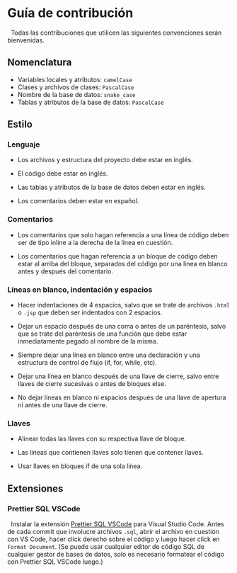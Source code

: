# Guía de contribución

&nbsp;
Todas las contribuciones que utilicen las siguientes convenciones serán bienvenidas.

## Nomenclatura

- Variables locales y atributos: `camelCase`
- Clases y archivos de clases: `PascalCase`
- Nombre de la base de datos: `snake_case`
- Tablas y atributos de la base de datos: `PascalCase`

## Estilo

### Lenguaje

- Los archivos y estructura del proyecto debe estar en inglés.

- El código debe estar en inglés.

- Las tablas y atributos de la base de datos deben estar en inglés.

- Los comentarios deben estar en español.

### Comentarios

- Los comentarios que solo hagan referencia a una línea de código deben ser de tipo inline a la derecha de la linea en cuestión.

- Los comentarios que hagan referencia a un bloque de código deben estar al arriba del bloque, separados del código por una línea en blanco antes y después del comentario.

### Líneas en blanco, indentación y espacios

- Hacer indentaciones de 4 espacios, salvo que se trate de archivos `.html` o `.jsp` que deben ser indentados con 2 espacios.

- Dejar un espacio después de una coma o antes de un paréntesis, salvo que se trate del paréntesis de una función que debe estar inmediatamente pegado al nombre de la misma.

- Siempre dejar una línea en blanco entre una declaración y una estructura de control de flujo (if, for, while, etc).

- Dejar una línea en blanco después de una llave de cierre, salvo entre llaves de cierre sucesivas o antes de bloques else.

- No dejar líneas en blanco ni espacios después de una llave de apertura ni antes de una llave de cierre.

### Llaves

- Alinear todas las llaves con su respectiva llave de bloque.

- Las líneas que contienen llaves solo tienen que contener llaves.

- Usar llaves en bloques if de una sola línea.

## Extensiones

### Prettier SQL VSCode

&nbsp;
Instalar la extensión [Prettier SQL VSCode](https://marketplace.visualstudio.com/items?itemName=inferrinizzard.prettier-sql-vscode) para Visual Studio Code. Antes de cada commit que involucre archivos `.sql`, abrir el archivo en cuestión con VS Code, hacer click derecho sobre el código y luego hacer click en `Format Document`. (Se puede usar cualquier editor de código SQL de cualquier gestor de bases de datos, solo es necesario formatear el código con Prettier SQL VSCode luego.)